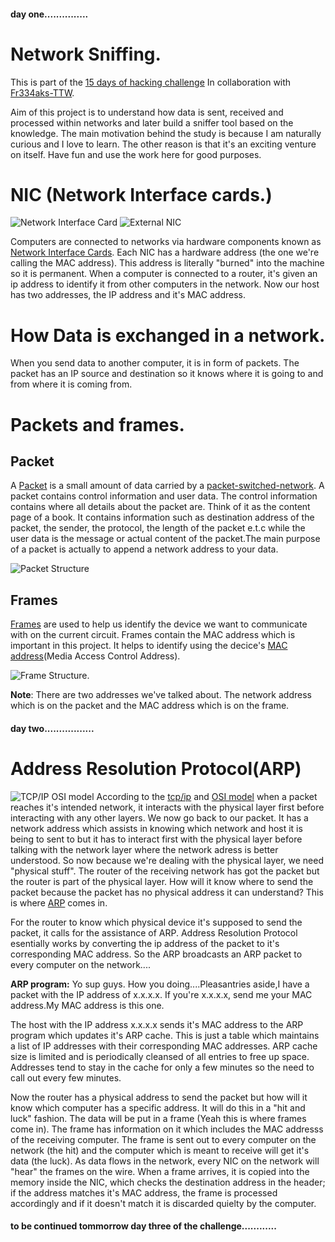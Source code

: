 #### day one...............

# Network Sniffing.
This is part of the [15 days of hacking challenge](https://github.com/P4rsz/15-days-of-Hacking)
In collaboration with [Fr334aks-TTW](https://github.com/fr334aks-TTW/15-days-of-hacking).

Aim of this project is to understand how data is sent, received and processed within networks and later build a sniffer tool based on the knowledge.
The main motivation behind the study is because I am naturally curious and I love to learn. The other reason is that it's an exciting venture on itself. Have fun and use the work here for good purposes.

# NIC (Network Interface cards.)
![Network Interface Card](https://www.tutorialspoint.com/assets/questions/media/17618/chip.jpg) ![External NIC](https://www.tutorialspoint.com/assets/questions/media/17618/network.jpg)

Computers are connected to networks via hardware components known as [Network Interface Cards](https://www.tutorialspoint.com/what-is-network-interface-card-nic). Each NIC has a hardware address (the one we're calling the MAC address). This address is literally "burned" into the machine so it is permanent. When a computer is connected to a router, it's given an ip address to identify it from other computers in the network. Now our host has two addresses, the IP address and it's MAC address.

# How Data is exchanged in a network.

When you send data to another computer, it is in form of packets. The packet has an IP source and destination so it knows where it is going to and from where it is coming from.

# Packets and frames.
## Packet

A [Packet](https://en.wikipedia.org/wiki/Network_packet) is a small amount of data carried by a [packet-switched-network](https://en.wikipedia.org/wiki/Packet_switching). A packet contains control information and user data. The control information contains where all details about the packet are. Think of it as the content page of a book. It contains information such as destination address of the
packet, the sender, the protocol, the length of the packet e.t.c while the user data is the message or actual content of the packet.The main purpose of a packet is actually to append a network address to your data. 

![Packet Structure](https://upload.wikimedia.org/wikipedia/commons/thumb/6/60/IPv4_Packet-en.svg/1280px-IPv4_Packet-en.svg.png)

## Frames 
[Frames](https://en.wikipedia.org/wiki/Frame_(networking)) are used to help us identify the device we want to communicate with on the current circuit. Frames contain the MAC address which is important in this project. It helps to identify using the decice's [MAC address](https://en.wikipedia.org/wiki/MAC_address)(Media Access Control Address).

![Frame Structure.](https://upload.wikimedia.org/wikipedia/commons/1/13/Ethernet_Type_II_Frame_format.svg)

**Note**: There are two addresses we've talked about. The network address which is on the packet and the MAC address which is on the frame.

#### day two.................
# Address Resolution Protocol(ARP)
![TCP/IP OSI model](https://www.guru99.com/images/1/102219_1135_TCPIPvsOSIM1.png)
According to the [tcp/ip](https://www.javatpoint.com/computer-network-tcp-ip-model) and [OSI model](https://www.forcepoint.com/cyber-edu/osi-model) when a packet  reaches it's intended network, it interacts with the physical layer first before interacting with any other layers. We now go back to our packet. It has a network address which assists in knowing which network and host it is being to sent to but it has to interact first with the physical layer before talking with the network layer where the network adress is better understood. So now because we're dealing with the physical layer, we need "physical stuff". The router of the receiving network has got the packet but the router is part of the physical layer. How will it know where to send the packet because the packet has no physical address it can understand? This is where [ARP](https://www.techtarget.com/searchnetworking/definition/Address-Resolution-Protocol-ARP) comes in.

For the router to know which physical device it's supposed to send the packet, it calls for the assistance of ARP. Address Resolution Protocol esentially works by converting the ip address of the packet to it's corresponding MAC address. So the ARP broadcasts an ARP packet to every computer on the network....

**ARP program:** Yo sup guys. How you doing....Pleasantries aside,I have a packet with the IP address of x.x.x.x. If you're x.x.x.x, send me your MAC address.My
MAC address is this one.

The host with the IP address x.x.x.x sends it's MAC address to the ARP program which updates it's ARP cache. This is just a table which maintains a list of IP addresses with their corresponding MAC addresses. ARP cache size is limited and is periodically cleansed of all entries to free up space. Addresses tend to stay in the cache for only a few minutes so the need to call out every few minutes.

Now the router has a physical address to send the packet but how will it know which computer has a specific address. It will do this in a "hit and luck" fashion. The data will be put in a frame (Yeah this is where frames come in). The frame has information on it which includes the MAC addresss of the receiving computer. The frame is sent out to every computer on the network (the hit) and the computer which is meant to receive will get it's data (the luck). As data flows in the network, every NIC on the network will "hear" the frames on the wire. When a frame arrives, it is copied into the memory inside the NIC, which checks the destination address in the header; if the address matches it's MAC address, the frame is processed accordingly and if it doesn't match it is discarded quielty by the computer.

#### to be continued tommorrow day three of the challenge............
